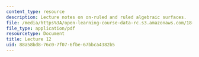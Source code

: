 ```yaml
---
content_type: resource
description: Lecture notes on on-ruled and ruled algebraic surfaces.
file: /media/https%3A/open-learning-course-data-rc.s3.amazonaws.com/18-727-topics-in-algebraic-geometry-algebraic-surfaces-spring-2008/88a58bd876c07f076fbe67bbca4382b5_lect12.pdf
file_type: application/pdf
resourcetype: Document
title: Lecture 12
uid: 88a58bd8-76c0-7f07-6fbe-67bbca4382b5
---
```

